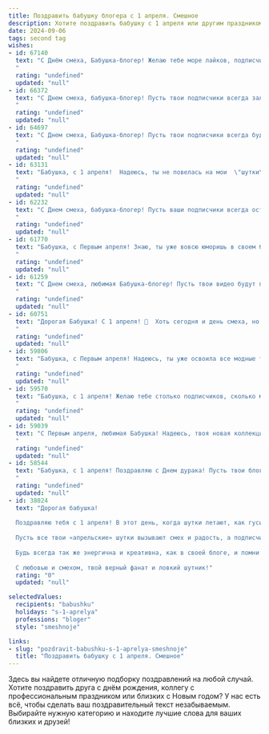 ```yaml
---
title: Поздравить бабушку блогера с 1 апреля. Смешное
description: Хотите поздравить бабушку с 1 апреля или другим праздником? Наш ИИ создаст незабываемое поздравление, а вы обязательно выделитесь среди других.  
date: 2024-09-06
tags: second tag
wishes:
- id: 67140
  text: "С Днём смеха, Бабушка-блогер! Желаю тебе море лайков, подписчиков, которые не только читают, но и смотрят, и, конечно, новых идей для контента! Пусть твои посты всегда будут в тренде, а комментарии –  исключительно положительными!
  "
  rating: "undefined"
  updated: "null"
- id: 66372
  text: "С Днем смеха, бабушка-блогер! Пусть твои подписчики всегда залипают на твоих роликах, а лайки сыпятся, как снег в январе! 😄🎂🎉
  "
  rating: "undefined"
  updated: "null"
- id: 64697
  text: "С Днем смеха, Бабушка-блогер! Пусть твои подписчики всегда будут в восторге от твоих креативных  видео, а лайки никогда не кончаются! 🎉😜
  "
  rating: "undefined"
  updated: "null"
- id: 63131
  text: "Бабушка, с 1 апреля!  Надеюсь, ты не повелась на мои  \"шутки\" в блоге про то, как я разбогатела на криптовалюте! 😉  Пусть твоя жизнь будет полна юмора, радости и подписчиков, которые обожают твои рецепты! 😜
  "
  rating: "undefined"
  updated: "null"
- id: 62232
  text: "С Днем смеха, бабушка-блогер! Пусть ваши подписчики всегда остаются в восторге от вашей креативности, а ваша лента будет переполнена лайками и позитивом! 🎉
  "
  rating: "undefined"
  updated: "null"
- id: 61770
  text: "Бабушка, с Первым апреля! Знаю, ты уже вовсю юморишь в своем блоге, но сегодня тебе разрешено подшутить над нами, внуками! 😅  Пусть твой контент всегда будет таким же свежим и интересным, как твои блины по утрам! 🥞
  "
  rating: "undefined"
  updated: "null"
- id: 61259
  text: "С Днем смеха, любимая Бабушка-блогер! Пусть твои видео будут полны юмора и лайки сыплются как снег в январе! 😂🎉
  "
  rating: "undefined"
  updated: "null"
- id: 60751
  text: "Дорогая Бабушка! С 1 апреля! 🎉  Хоть сегодня и день смеха, но я искренне рада, что у нас есть такая классная блогерша в семье! 😉  Ты всегда в тренде, умеешь найти вирусный контент и, главное,  никогда не теряешь чувство юмора! 😜  Желаю тебе море лайков, вдохновения и, конечно же, чтобы все твои видео были в топе! ❤️
  "
  rating: "undefined"
  updated: "null"
- id: 59806
  text: "Бабушка, с Первым апреля! Надеюсь, ты уже освоила все модные тренды из моего блога и готова к очередному вирусномu челленджу? 😉
  "
  rating: "undefined"
  updated: "null"
- id: 59570
  text: "Бабушка, с 1 апреля! Желаю тебе столько подписчиков, сколько морщинок на лице, и чтобы каждый лайк был искренним, как твои объятия! 😂
  "
  rating: "undefined"
  updated: "null"
- id: 59039
  text: "С Первым апреля, любимая Бабушка! Надеюсь, твоя новая коллекция виртуальных котиков уже набрала миллион просмотров? 😜  Желаю тебе бесконечного лайко-флуда, креативных идей и, конечно же, чтобы подписчики всегда оставались довольны твоими \"бабушкиными рецептами\" из жизни блогера!
  "
  rating: "undefined"
  updated: "null"
- id: 58544
  text: "Бабушка, с 1 апреля! Поздравляю с Днем дурака! Пусть твои блоги пестрят только правдой (ну, почти), а подписчики засыпают тебя только добрыми комментариями (пусть даже и с юмором)! 😄
  "
  rating: "undefined"
  updated: "null"
- id: 38024
  text: "Дорогая бабушка!
  
  Поздравляю тебя с 1 апреля! В этот день, когда шутки летают, как гуси вдоль реки, не могу не напомнить, что ты — не просто бабушка, а бабушка-блогер! Твои советы по жизни и рецепты — настоящие шедевры, а когда ты делишься своими кулинарными фейлами, мир становится чуть более веселым и терпимым!
  
  Пусть все твои «апрельские» шутки вызывают смех и радость, а подписчики не забывают, что за каждым твитом стоит не просто опыт, а мудрость самой настоящей бабушки!
  
  Будь всегда так же энергична и креативна, как в своей блоге, и помни: если кто-то решит затеять шутку с твоим любимым пирогом, не забудь, что у тебя всегда есть запасной рецепт — живая пряжа!
  
  С любовью и смехом, твой верный фанат и ловкий шутник!"
  rating: "0"
  updated: "null"

selectedValues:
  recipients: "babushku"
  holidays: "s-1-aprelya"
  professions: "bloger"
  style: "smeshnoje"

links:
- slug: "pozdravit-babushku-s-1-aprelya-smeshnoje"
  title: "Поздравить бабушку с 1 апреля. Смешное"
---
```


Здесь вы найдете отличную подборку поздравлений на любой случай. 
Хотите поздравить друга с днём рождения, коллегу с профессиональным праздником или близких с Новым годом? У нас есть всё, чтобы сделать ваш поздравительный текст незабываемым. Выбирайте нужную категорию и находите лучшие слова для ваших близких и друзей!
